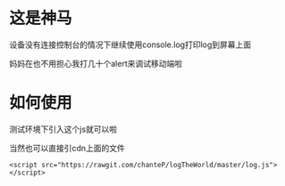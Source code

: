 # 这是神马

设备没有连接控制台的情况下继续使用console.log打印log到屏幕上面

妈妈在也不用担心我打几十个alert来调试移动端啦

# 如何使用

测试环境下引入这个js就可以啦

当然也可以直接引cdn上面的文件

```
<script src="https://rawgit.com/chanteP/logTheWorld/master/log.js"></script>
```
